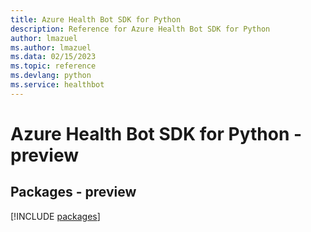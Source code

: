```yaml
---
title: Azure Health Bot SDK for Python
description: Reference for Azure Health Bot SDK for Python
author: lmazuel
ms.author: lmazuel
ms.data: 02/15/2023
ms.topic: reference
ms.devlang: python
ms.service: healthbot
---
```

# Azure Health Bot SDK for Python - preview
## Packages - preview
[!INCLUDE [packages](health-bot-index.md)]